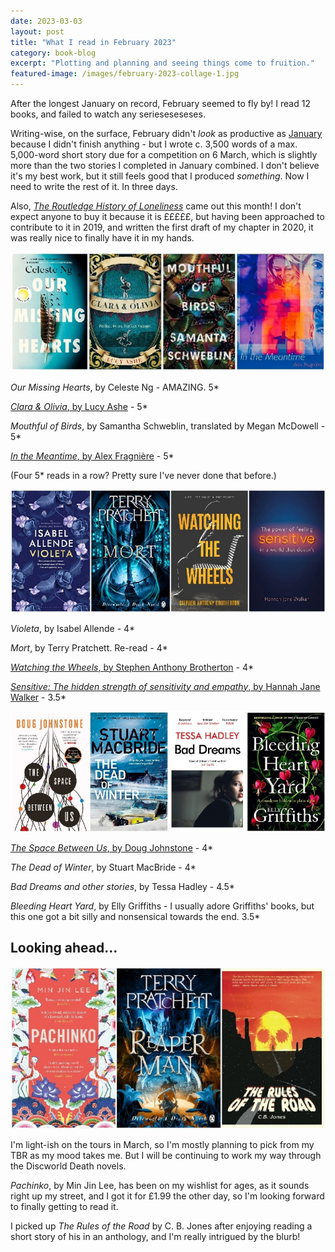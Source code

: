 ```yaml
---
date: 2023-03-03
layout: post
title: "What I read in February 2023"
category: book-blog
excerpt: "Plotting and planning and seeing things come to fruition."
featured-image: /images/february-2023-collage-1.jpg
---
```


After the longest January on record, February seemed to fly by! I read 12 books, and failed to watch any serieseseseses.

Writing-wise, on the surface, February didn't *look* as productive as [January](/what-i-read-in-january-2023/) because I didn't finish anything - but I wrote c. 3,500 words of a max. 5,000-word short story due for a competition on 6 March, which is slightly more than the two stories I completed in January combined. I don't believe it's my best work, but it still feels good that I produced *something*. Now I need to write the rest of it. In three days.

Also, [<cite>The Routledge History of Loneliness</cite>](https://www.taylorfrancis.com/books/edit/10.4324/9780429331848/routledge-history-loneliness-katie-barclay-elaine-chalus-deborah-simonton) came out this month! I don't expect anyone to buy it because it is £££££, but having been approached to contribute to it in 2019, and written the first draft of my chapter in 2020, it was really nice to finally have it in my hands. 

![Our Missing Hearts, Clara & Olivia, Mouthful of Birds, In the Meantime](/images/february-2023-collage-1.jpg)

<cite>Our Missing Hearts</cite>, by Celeste Ng - AMAZING. 5*

[<cite>Clara & Olivia</cite>, by Lucy Ashe](/blog-tour-clara-and-olivia/) - 5*

<cite>Mouthful of Birds</cite>, by Samantha Schweblin, translated by Megan McDowell - 5*

[<cite>In the Meantime</cite>, by Alex Fragnière](/blog-tour-in-the-meantime/) - 5*

(Four 5* reads in a row? Pretty sure I've never done that before.)

![Violeta, Mort, Watching the Wheels, Sensitive](/images/february-2023-collage-2.jpg)

<cite>Violeta</cite>, by Isabel Allende - 4*

<cite>Mort</cite>, by Terry Pratchett. Re-read - 4*

[<cite>Watching the Wheels</cite>, by Stephen Anthony Brotherton](/blog-tour-watching-the-wheels/) - 4*

[<cite>Sensitive: The hidden strength of sensitivity and empathy</cite>, by Hannah Jane Walker](/blog-tour-sensitive/) - 3.5*

![The Space Between Us, The Dead of Winter, Bad Dreams and other stories, Bleeding Heart Yard](/images/february-2023-collage-3.jpg)

[<cite>The Space Between Us</cite>, by Doug Johnstone](/blog-tour-the-space-between-us/) - 4*

<cite>The Dead of Winter</cite>, by Stuart MacBride - 4*

<cite>Bad Dreams and other stories</cite>, by Tessa Hadley - 4.5*

<cite>Bleeding Heart Yard</cite>, by Elly Griffiths - I usually adore Griffiths' books, but this one got a bit silly and nonsensical towards the end. 3.5*

## Looking ahead...

![Pachinko, Reaper Man, The Rules of the Road](/images/february-2023-collage-4.jpg)

I'm light-ish on the tours in March, so I'm mostly planning to pick from my TBR as my mood takes me. But I will be continuing to work my way through the Discworld Death novels.

<cite>Pachinko</cite>, by Min Jin Lee, has been on my wishlist for ages, as it sounds right up my street, and I got it for £1.99 the other day, so I'm looking forward to finally getting to read it.

I picked up <cite>The Rules of the Road</cite> by C. B. Jones after enjoying reading a short story of his in an anthology, and I'm really intrigued by the blurb!